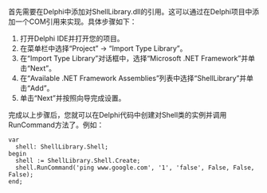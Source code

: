 首先需要在Delphi中添加对ShellLibrary.dll的引用。这可以通过在Delphi项目中添加一个COM引用来实现。具体步骤如下：

1. 打开Delphi IDE并打开您的项目。
2. 在菜单栏中选择“Project” -> “Import Type Library”。
3. 在“Import Type Library”对话框中，选择“Microsoft .NET Framework”并单击“Next”。
4. 在“Available .NET Framework Assemblies”列表中选择“ShellLibrary”并单击“Add”。
5. 单击“Next”并按照向导完成设置。

完成以上步骤后，您就可以在Delphi代码中创建对Shell类的实例并调用RunCommand方法了。例如：

```delphi
var
  shell: ShellLibrary.Shell;
begin
  shell := ShellLibrary.Shell.Create;
  shell.RunCommand('ping www.google.com', '1', 'false', False, False, False);
end;
```
